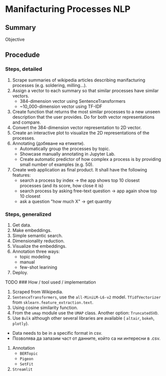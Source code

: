 # Manifacturing Processes NLP

## Summary

Objective 


##  Procedude

### Steps, detailed
1. Scrape summaries of wikipedia articles describing manifacturing processes (e.g. soldering, milling...).
1. Assign a vector to each summary so that similar processes have similar vectors.
   - 384-dimension vector using SentenceTransformers
   - ~10_000-dimension vector using TF-IDF
1. Create function that returns the most similar processes to a new unseen description that the user provides. Do for both vector representations and compare.
1. Convert the 384-dimension vector representation to 2D vector.
1. Create an interactive plot to visualize the 2D representations of the processes.
1. Annotating (добяване на етикети).
   - Automatically group the processes by topic.
   - Showcase manually annotating in Jupyter Lab.
   - Create automatic predictor of how complex a process is by providing small number of examples (e.g. 50).
1. Create web application as final product. It shall have the following features:
   - search a process by index -> the app shows top 10 closest processes (and its score, how close it is)
   - search process by asking free-text question -> app again show top 10 closest
   - ask a question "how much X" -> get quantity

### Steps, generalized
1. Get data.
1. Make embeddings.
1. Simple semantic search.
1. Dimensionality reduction.
1. Visualize the embeddings.
1. Annotation  three ways:
   - topic modeling
   - manual
   - few-shot learining
1. Deploy.


TODO ### How / tool used / implementation
1. Scraped from Wikipedia.
1. `SentenceTransformers`, use the `all-MiniLM-L6-v2` model. `TfidfVectorizer` from `sklearn.feature_extraction.text`.
1. Using cosine similarity function.
1. From the `umap` module use the `UMAP` class. Another option: `TruncatedSVD`.
1. Use `Bulk` although other several libraries are available ( `altair`, `bokeh`, `plotly`).
- Data needs to be in a specific format in csv.
- Позволява да запазим част от данните, който са ни интересни в .csv.
1. Annotation
   - `BERTopic`
   - `Pigeon`
   - `SetFit`
1. `Streamlit`


